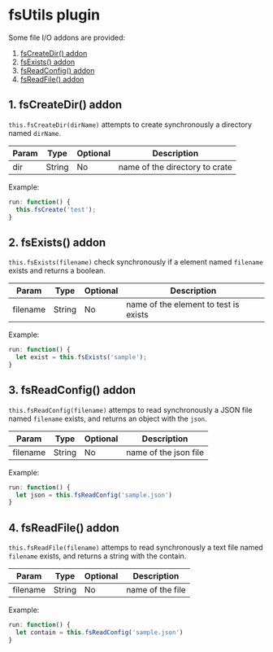 # fsUtils plugin

Some file I/O addons are provided:

1. [fsCreateDir() addon](#fsCreateDir)
1. [fsExists() addon](#fsExists)
1. [fsReadConfig() addon](#fsReadConfig)
1. [fsReadFile() addon](#fsReadFile)

## <a name="fsCreateDir"></a>1. fsCreateDir() addon

`this.fsCreateDir(dirName)` attempts to create synchronously a directory named `dirName`.

| Param | Type | Optional | Description |
| --- | --- | --- | --- |
| dir | String | No | name of the directory to crate |

Example:

```javascript
run: function() {
  this.fsCreate('test');
}
```

## <a name="fsExists"></a>2. fsExists() addon

`this.fsExists(filename)` check synchronously if a element named `filename` exists and returns a boolean.

| Param | Type | Optional | Description |
| --- | --- | --- | --- |
| filename | String | No | name of the element to test is exists |

Example:

```javascript
run: function() {
  let exist = this.fsExists('sample');
}
```

## <a name="fsReadConfig"></a>3. fsReadConfig() addon

`this.fsReadConfig(filename)` attemps to read synchronously a JSON file named `filename` exists, and returns an object with the `json`.

| Param | Type | Optional | Description |
| --- | --- | --- | --- |
| filename | String | No | name of the json file |

Example:

```javascript
run: function() {
  let json = this.fsReadConfig('sample.json')
}
```

## <a name="fsReadFile"></a>4. fsReadFile() addon

`this.fsReadFile(filename)` attemps to read synchronously a text file named `filename` exists, and returns a string with the contain.

| Param | Type | Optional | Description |
| --- | --- | --- | --- |
| filename | String | No | name of the file |

Example:

```javascript
run: function() {
  let contain = this.fsReadConfig('sample.json')
}
```

